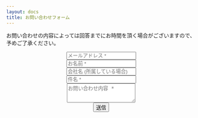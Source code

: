 ```yaml
---
layout: docs
title: お問い合わせフォーム
---
```


お問い合わせの内容によっては回答までにお時間を頂く場合がございますので、予めご了承ください。

<div align="center">
<form action="https://docs.google.com/forms/u/0/d/e/1FAIpQLSddKcYQka0rpUjLfGIKcMNBxtr9kpNLQ-HUSd0_uDgcd3NtxA/formResponse" method="POST">
  <div class="form-group">
    <input class="controls" type="email" name="emailAddress" placeholder="メールアドレス *" required />
  </div>
  <div class="form-group">
    <input class="controls" type="text" name="entry.1254155107" placeholder="お名前 *" required />
  </div>
  <div class="form-group">
    <input class="controls" type="text" name="entry-2.836724" placeholder="会社名 (所属している場合)" />
  </div>
  <div class="form-group">
    <input class="controls" type="text" name="entry.1335200293" placeholder="件名 *" required />
  </div>
  <div class="form-group">
    <textarea class="controls" name="entry.1328278472" placeholder="お問い合わせ内容 *" rows="3" required></textarea>
  </div>
  <button type="submit" class="btn btn-primary">送信</button>
</form>
</div>
